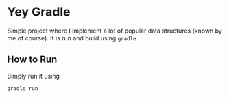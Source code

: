 # Yey Gradle

Simple project where I implement a lot of popular data structures (known by me of course). It is run and build using `gradle`



## How to Run

Simply run it using :

```sh
gradle run
```

